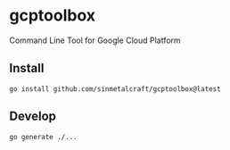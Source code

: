 # gcptoolbox
Command Line Tool for Google Cloud Platform

## Install

```
go install github.com/sinmetalcraft/gcptoolbox@latest
```

## Develop

```
go generate ./...
```